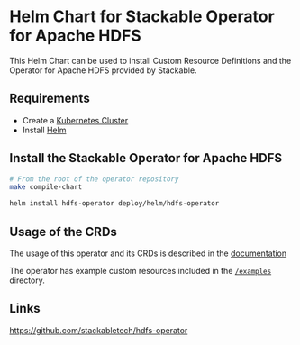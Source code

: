 # Helm Chart for Stackable Operator for Apache HDFS

This Helm Chart can be used to install Custom Resource Definitions and the Operator for Apache HDFS provided by Stackable.


## Requirements

- Create a [Kubernetes Cluster](../Readme.md)
- Install [Helm](https://helm.sh/docs/intro/install/)


## Install the Stackable Operator for Apache HDFS

```bash
# From the root of the operator repository
make compile-chart

helm install hdfs-operator deploy/helm/hdfs-operator
```


## Usage of the CRDs

The usage of this operator and its CRDs is described in the [documentation](https://docs.stackable.tech/hdfs/index.html)

The operator has example custom resources included in the [`/examples`](https://github.com/stackabletech/hdfs/operator/tree/main/examples) directory.


## Links

https://github.com/stackabletech/hdfs-operator


